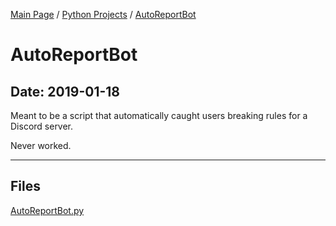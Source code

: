 [Main Page](/) / [Python Projects](/python) / [AutoReportBot](/python/2019-01-18_AutoReportBot)

# AutoReportBot

## Date: 2019-01-18

Meant to be a script that automatically caught users breaking rules for a Discord server.

Never worked.

-----

## Files

[AutoReportBot.py](AutoReportBot.py)